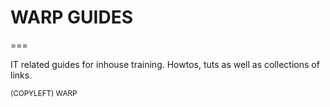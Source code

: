 # WARP GUIDES
===

IT related guides for inhouse training. Howtos, tuts as well as collections of links.

<sub>(COPYLEFT) WARP</sub>

